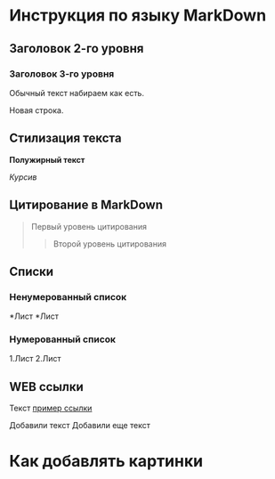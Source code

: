 # Инструкция по языку MarkDown

## Заголовок 2-го уровня
### Заголовок 3-го уровня

Обычный текст набираем как есть.

Новая строка.

## Стилизация текста 

**Полужирный текст**

*Курсив*


## Цитирование в MarkDown
>Первый уровень цитирования
>>Второй уровень цитирования

## Списки
### Ненумерованный список
*Лист
*Лист

### Нумерованный список
1.Лист
2.Лист

## WEB ссылки
Текст [пример ссылки](http.example.com "Всплывающая подсказка")

Добавили текст
Добавили еще текст

# Как добавлять картинки
